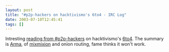 ```yaml
---
layout: post
title: "#p2p-hackers on hacktivismo's 6to4 - IRC Log"
date: 2003-07-10T12:45:41
tags: []
---
```


Intresting [reading from #p2p-hackers][1] on hacktivismo's [ 6to4][2]. The summary is [Arma][3], of [mixmixion][4] and onion routing, fame thinks it won't work. 

   [1]: /irc-logs/p2p-hackers_on_hacktivismos_6_to_4.xhtml
   [2]: http://www.hacktivismo.com/news/modules.php?name=Content&pa=showpage&pid=19
   [3]: http://www.freehaven.net/~arma/cv.html
   [4]: http://www.mixminion.net/



